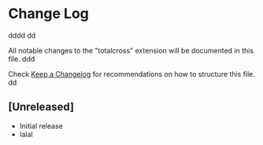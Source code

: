 # Change Log
dddd
dd

All notable changes to the "totalcross" extension will be documented in this file.
ddd

Check [Keep a Changelog](http://keepachangelog.com/) for recommendations on how to structure this file.
dd

## [Unreleased]

- Initial release
- lalal
